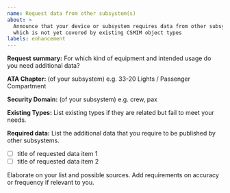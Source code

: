 ```yaml
---
name: Request data from other subsystem(s)
about: >
  Announce that your device or subsystem requires data from other subsystems
  which is not yet covered by existing CSMIM object types
labels: enhancement
---
```



**Request summary:**
For which kind of equipment and intended usage do you need additional data?

**ATA Chapter:**
(of your subsystem) e.g. 33-20 Lights / Passenger Compartment

**Security Domain:**
(of your subsystem) e.g. crew, pax

**Existing Types:**
List existing types if they are related but fail to meet your needs.

**Required data:**
List the additional data that you require to be published by other subsystems.

 - [ ] title of requested data item 1
 - [ ] title of requested data item 2

Elaborate on your list and possible sources.
Add requirements on accuracy or frequency if relevant to you.

